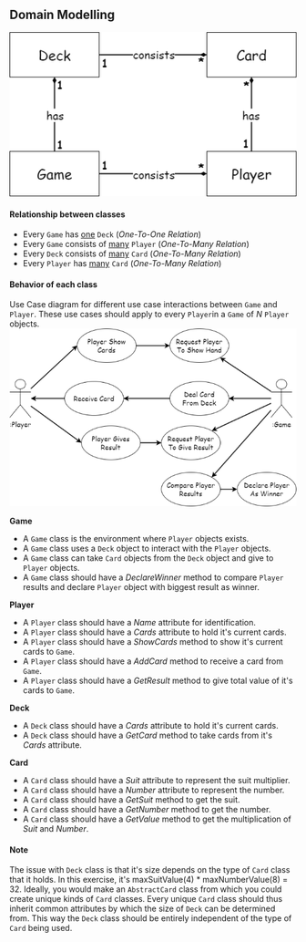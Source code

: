 ## Domain Modelling
![domain_model](./domain_model.png)

#### Relationship between classes
* Every `Game` has <u>one</u> `Deck` (*One-To-One Relation*)
* Every `Game` consists of <u>many</u> `Player` (*One-To-Many Relation*)
* Every `Deck` consists of <u>many</u> `Card` (*One-To-Many Relation*)
* Every `Player` has <u>many</u> `Card` (*One-To-Many Relation*)

#### Behavior of each class
Use Case diagram for different use case interactions between `Game` and `Player`. These use cases should apply to every `Player`in a `Game` of *N* `Player` objects.
![game_use_case](./game_use_case.png)

**Game**
* A `Game` class is the environment where `Player` objects exists.
* A `Game` class uses a `Deck` object to interact with the `Player` objects.
* A `Game` class can take `Card` objects from the `Deck` object and give to `Player` objects.
* A `Game` class should have a *DeclareWinner* method to compare `Player` results and declare `Player` object with biggest result as winner.

**Player**
* A `Player` class should have a *Name* attribute for identification.
* A `Player` class should have a *Cards* attribute to hold it's current cards.
* A `Player` class should have a *ShowCards* method to show it's current cards to `Game`.
* A `Player` class should have a *AddCard* method to receive a card from `Game`.
* A `Player` class should have a *GetResult* method to give total value of it's cards to `Game`. 

**Deck**
* A `Deck` class should have a *Cards* attribute to hold it's current cards.
* A `Deck` class should have a *GetCard* method to take cards from it's *Cards* attribute.

**Card**
* A `Card` class should have a *Suit* attribute to represent the suit multiplier.
* A `Card` class should have a *Number* attribute to represent the number.
* A `Card` class should have a *GetSuit* method to get the suit.
* A `Card` class should have a *GetNumber* method to get the number.
* A `Card` class should have a *GetValue* method to get the multiplication of *Suit* and *Number*.

#### Note
The issue with `Deck` class is that it's size depends on the type of `Card` class that it holds. In this exercise, it's maxSuitValue(4) * maxNumberValue(8) = 32. Ideally, you would make an `AbstractCard` class from which you could create unique kinds of `Card` classes. Every unique `Card` class should thus inherit common attributes by which the size of `Deck` can be determined from. This way the `Deck` class should be entirely independent of the type of `Card` being used.

